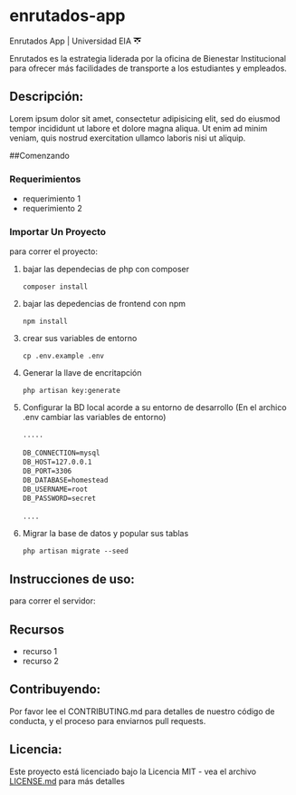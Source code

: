 # enrutados-app
Enrutados App | Universidad EIA ![logo eia](https://github.com/EIA-University/LogosEIA/blob/master/assets/png/logo-eia-icon.png?raw=true)

Enrutados es la estrategia liderada por la oficina de Bienestar Institucional para ofrecer más facilidades de transporte a los estudiantes y empleados.


## Descripción:
Lorem ipsum dolor sit amet, consectetur adipisicing elit, sed do eiusmod
tempor incididunt ut labore et dolore magna aliqua. Ut enim ad minim veniam,
quis nostrud exercitation ullamco laboris nisi ut aliquip. 

##Comenzando 
### Requerimientos
* requerimiento 1
* requerimiento 2


### Importar Un Proyecto
para correr el proyecto:

1. bajar las dependecias de php con composer
    ```
    composer install
    ```
2. bajar las depedencias de frontend con npm 
    ```
    npm install
    ```
4. crear sus variables de entorno 
    ```
    cp .env.example .env
    ```
5. Generar la llave de encritapción 
    ```
    php artisan key:generate
    ```
6. Configurar la BD local acorde a su entorno de desarrollo (En el archico .env  cambiar las variables de entorno)
    ```
    .....

    DB_CONNECTION=mysql
    DB_HOST=127.0.0.1
    DB_PORT=3306
    DB_DATABASE=homestead
    DB_USERNAME=root
    DB_PASSWORD=secret
    
    ....

    ```

7. Migrar la base de datos y popular sus tablas
    ```
    php artisan migrate --seed
    ```

## Instrucciones de uso:
 para correr el servidor: 


## Recursos
* recurso 1
* recurso 2

## Contribuyendo:
Por favor lee el CONTRIBUTING.md para detalles de nuestro código de conducta, y el proceso para enviarnos pull requests.
## Licencia:
Este proyecto está licenciado bajo la Licencia MIT - vea el archivo [LICENSE.md]() para más detalles



